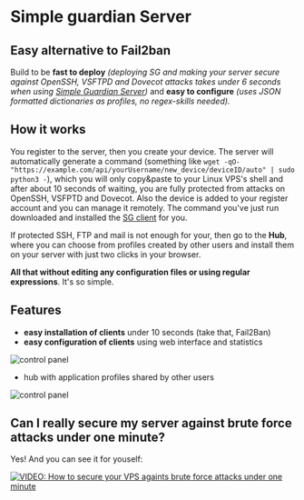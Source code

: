 # Simple guardian Server

## Easy alternative to Fail2ban

Build to be **fast to deploy** *(deploying SG and making your server secure against OpenSSH, VSFTPD and Dovecot attacks takes under 6 seconds when using [Simple Guardian Server](https://github.com/esoadamo/simple-guardian-server))* and **easy to configure** *(uses JSON formatted dictionaries as profiles, no regex-skills needed).*

## How it works

You register to the server, then you create your device. The server will automatically generate a command (something like `wget -qO- "https://example.com/api/yourUsername/new_device/deviceID/auto" | sudo python3 -`), which you will only copy&paste to your Linux VPS's shell and after about 10 seconds of waiting, you are fully protected from attacks on OpenSSH, VSFPTD and Dovecot. Also the device is added to your register account and you can manage it remotely. The command you've just run downloaded and installed the [SG client](https://github.com/esoadamo/simple-guardian) for you.

If protected SSH, FTP and mail is not enough for your, then go to the **Hub**, where you can choose from profiles created by other users and install them on your server with just two clicks in your browser.

**All that without editing any configuration files or using regular expressions**. It's so simple.

## Features

- **easy installation of clients** under 10 seconds (take that, Fail2Ban)
- **easy configuration of clients** using web interface and statistics

![control panel](https://user-images.githubusercontent.com/15877754/48023225-72cb9780-e13d-11e8-95dd-307b3d6613ce.png)

- hub with application profiles shared by other users

![control panel](https://user-images.githubusercontent.com/15877754/48023222-719a6a80-e13d-11e8-93ca-c6d19ff7d553.png)

## Can I really secure my server against brute force attacks under one minute?

Yes! And you can see it for youself:

[![VIDEO: How to secure your VPS againts brute force attacks under one minute](https://i.imgur.com/ioQ4DBx.png)](https://youtu.be/jtzZVXeBUX4 "VIDEO: How to secure your VPS againts brute force attacks under one minute")